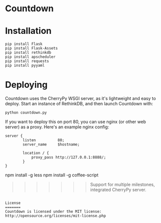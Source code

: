 Countdown
=========

Installation
============

```
pip install Flask
pip install Flask-Assets
pip install rethinkdb
pip install apscheduler
pip install requests
pip install pyyaml
```

Deploying
=========

Countdown uses the CherryPy WSGI server, as it's lightweight and easy to deploy. Start an instance of RethinkDB, and then launch Countdown with:

```
python countdown.py
```

If you want to deploy this on port 80, you can use nginx (or other web server) as a proxy. Here's an example nginx config:
```
server {
        listen          80;
        server_name     $hostname;

        location / {
            proxy_pass http://127.0.0.1:8888/;
        }
}

```
npm install -g less
npm install -g coffee-script
>>>>>>> Support for multiple milestones, integrated CherryPy server.
```

License
=======
Countdown is licensed under the MIT license: http://opensource.org/licenses/mit-license.php

